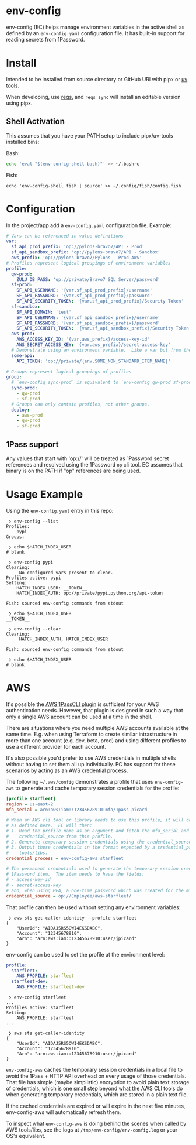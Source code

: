 env-config
==========

env-config (EC) helps manage environment variables in the active shell as defined by an
`env-config.yaml` configuration file.  It has built-in support for reading secrets from 1Password.


# Install

Intended to be installed from source directory or GitHub URl with pipx or [uv
tools](https://docs.astral.sh/uv/guides/tools/#installing-tools).

When developing, use [reqs](../reqs-pkg/), and `reqs sync` will install an editable version using
pipx.

## Shell Activation

This assumes that you have your PATH setup to include pipx/uv-tools installed bins:

Bash:

```sh
echo 'eval "$(env-config-shell bash)"' >> ~/.bashrc
```

Fish:

```fish
echo 'env-config-shell fish | source' >> ~/.config/fish/config.fish
```

# Configuration

In the project/app add a `env-config.yaml` configuration file.  Example:

```yaml
# Vars can be referenced in value definitions
var:
  sf_api_prod_prefix: 'op://pylons-bravo7/API - Prod'
  sf_api_sandbox_prefix: 'op://pylons-bravo7/API - Sandbox'
  aws_prefix: 'op://pylons-bravo7/Pylons - Prod AWS'
# Profiles represent logical groupings of environment variables
profile:
  qw-prod:
    ZULU_DB_PASS: 'op://private/Bravo7 SQL Server/password'
  sf-prod:
    SF_API_USERNAME: '{var.sf_api_prod_prefix}/username'
    SF_API_PASSWORD: '{var.sf_api_prod_prefix}/password'
    SF_API_SECURITY_TOKEN: '{var.sf_api_prod_prefix}/Security Token'
  sf-sandbox:
    SF_API_DOMAIN: 'test'
    SF_API_USERNAME: '{var.sf_api_sandbox_prefix}/username'
    SF_API_PASSWORD: '{var.sf_api_sandbox_prefix}/password'
    SF_API_SECURITY_TOKEN: '{var.sf_api_sandbox_prefix}/Security Token'
  aws-prod:
    AWS_ACCESS_KEY_ID: '{var.aws_prefix}/access-key-id'
    AWS_SECRET_ACCESS_KEY: '{var.aws_prefix}/secret-access-key'
  # Demonstrate using an environment variable.  Like a var but from the current environment.
  some-api:
    API_TOKEN: 'op://private/{env.SOME_NON_STANDARD_ITEM_NAME}'

# Groups represent logical groupings of profiles
group:
  # `env-config sync-prod` is equivalent to `env-config qw-prod sf-prod`
  sync-prod:
    - qw-prod
    - sf-prod
  # Groups can only contain profiles, not other groups.
  deploy:
    - aws-prod
    - qw-prod
    - sf-prod
```

## 1Pass support

Any values that start with 'op://' will be treated as 1Password secret references and resolved using
the 1Password `op` cli tool.  EC assumes that binary is on the PATH if "op" references are being
used.

# Usage Example

Using the `env-config.yaml` entry in this repo:

```fish
 ❯ env-config --list
Profiles:
    pypi
Groups:

 ❯ echo $HATCH_INDEX_USER
# blank

 ❯ env-config pypi
Clearing:
     No configured vars present to clear.
Profiles active: pypi
Setting:
    HATCH_INDEX_USER: __TOKEN__
    HATCH_INDEX_AUTH: op://private/pypi.python.org/api-token

Fish: sourced env-config commands from stdout

 ❯ echo $HATCH_INDEX_USER
__TOKEN__

 ❯ env-config --clear
Clearing:
     HATCH_INDEX_AUTH, HATCH_INDEX_USER

Fish: sourced env-config commands from stdout

 ❯ echo $HATCH_INDEX_USER
# blank

```

# AWS

It's possible the [AWS 1PassCLI plugin](https://developer.1password.com/docs/cli/shell-plugins/aws)
is sufficient for your AWS authentication needs.  However, that plugin is designed in such a way
that only a single AWS account can be used at a time in the shell.

There are situations where you need multiple AWS accounts available at the same time.  E.g. when
using Terraform to create similar intrastructure in more than one account (e.g. dev, beta, prod) and
using different profiles to use a different provider for each account.

It's also possible you'd prefer to use AWS credentials in multiple shells without having to set them
all up individually.  EC has support for these scenarios by acting as an AWS credential process.

The following `~/.aws/config` demonstrates a profile that uses `env-config-aws` to generate and
cache temporary session credentials for the profile:

```ini
[profile starfleet]
region = us-east-2
mfa_serial = arn:aws:iam::12345678910:mfa/1pass-picard

# When an AWS cli tool or library needs to use this profile, it will call `env-config-aws` exactly
# as defined here.  EC will then:
# 1. Read the profile name as an argument and fetch the mfa_serial and
#    credential_source from this profile.
# 2. Generate temporary session credentials using the credential_source below
# 3. Output those credentials in the format expected by a credential_process to be consumed by AWS
#    tools/libs.
credential_process = env-config-aws starfleet

# The permanent credentials used to generate the temporary session credentials are stored in this
# 1Password item.  The item needs to have the fields:
# - access-key-id
# - secret-access-key
# and, when using MFA, a one-time password which was created for the mfa_serial listed in this profile
credential_source = op://Employee/aws-starfleet/
```

That profile can then be used without setting any environment variables:

```fish
 ❯ aws sts get-caller-identity --profile starfleet
{
    "UserId": "AIDAJ5RS5OWI4EKSDABC",
    "Account": "12345678910",
    "Arn": "arn:aws:iam::12345678910:user/jpicard"
}
```

env-config can be used to set the profile at the environment level:

```yaml
profile:
  starfleet:
    AWS_PROFILE: starfleet
  starfleet-dev:
    AWS_PROFILE: starfleet-dev
```

```fish
 ❯ env-config starfleet
...
Profiles active: starfleet
Setting:
    AWS_PROFILE: starfleet
...

 ❯ aws sts get-caller-identity
{
    "UserId": "AIDAJ5RS5OWI4EKSDABC",
    "Account": "12345678910",
    "Arn": "arn:aws:iam::12345678910:user/jpicard"
}
```

`env-config-aws` caches the temporary session credentials in a local file to avoid the 1Pass + HTTP
API overhead on every usage of those credentials.  That file has simple (maybe simplistic)
encryption to avoid plain text storage of credentials, which is one small step beyond what the AWS
CLI tools do when generating temporary credentials, which are stored in a plain text file.

If the cached credentials are expired or will expire in the next five minutes, env-config-aws
will automatically refresh them.

To inspect what `env-config-aws` is doing behind the scenes when called by AWS tools/libs, see the
logs at `/tmp/env-config/env-config.log` or your OS's equivalent.

